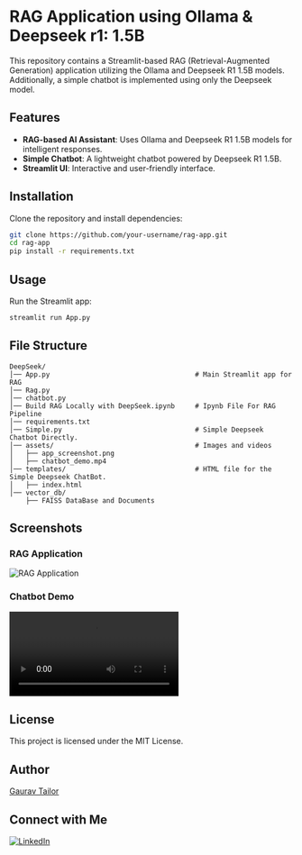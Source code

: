 # RAG Application using Ollama & Deepseek r1: 1.5B

This repository contains a Streamlit-based RAG (Retrieval-Augmented Generation) application utilizing the Ollama and Deepseek R1 1.5B models. Additionally, a simple chatbot is implemented using only the Deepseek model.

## Features
- **RAG-based AI Assistant**: Uses Ollama and Deepseek R1 1.5B models for intelligent responses.
- **Simple Chatbot**: A lightweight chatbot powered by Deepseek R1 1.5B.
- **Streamlit UI**: Interactive and user-friendly interface.

## Installation
Clone the repository and install dependencies:

```sh
git clone https://github.com/your-username/rag-app.git
cd rag-app
pip install -r requirements.txt
```

## Usage
Run the Streamlit app:

```sh
streamlit run App.py
```

## File Structure
```
DeepSeek/              
│── App.py                                    # Main Streamlit app for RAG
│── Rag.py
│── chatbot.py
│── Build RAG Locally with DeepSeek.ipynb     # Ipynb File For RAG Pipeline
│── requirements.txt
│── Simple.py                                 # Simple Deepseek Chatbot Directly. 
│── assets/                                   # Images and videos
│   ├── app_screenshot.png
│   ├── chatbot_demo.mp4
│── templates/                                # HTML file for the Simple Deepseek ChatBot.
│   ├── index.html
│── vector_db/
    ├── FAISS DataBase and Documents  

```

## Screenshots
### RAG Application
![RAG Application](assets/app_screenshot.png)

### Chatbot Demo
![Chatbot Demo](assets/chatbot_demo.mp4)

## License
This project is licensed under the MIT License.

## Author
[Gaurav Tailor](https://github.com/gauravtailor8520)

## Connect with Me
[![LinkedIn](https://img.shields.io/badge/LinkedIn-Profile-blue?logo=linkedin)](https://www.linkedin.com/in/gaurav-tailor-bb4924223/)

